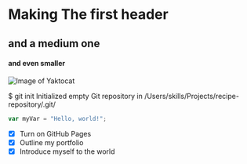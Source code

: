 # Making The first header



## and a medium one

#### and even smaller

![Image of Yaktocat](https://octodex.github.com/images/yaktocat.png)





$ git init
Initialized empty Git repository in /Users/skills/Projects/recipe-repository/.git/

``` javascript
var myVar = "Hello, world!";
```



- [x] Turn on GitHub Pages
- [x] Outline my portfolio
- [x] Introduce myself to the world
